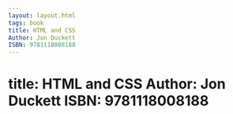 ```yaml
---
layout: layout.html
tags: book      
title: HTML and CSS
Author: Jon Duckett
ISBN: 9781118008188
---
```

<h1>
title: HTML and CSS
Author: Jon Duckett
ISBN: 9781118008188
</h1>
